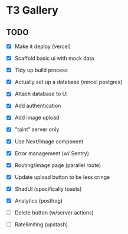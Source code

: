  # T3 Gallery

 ## TODO

 - [x] Make it deploy (vercel)
 - [x] Scaffold basic ui with mock data
 - [x] Tidy up build process
 - [x] Actually set up a database (vercel postgres)
 - [x] Attach database to UI
 - [x] Add authentication
 - [x] Add image upload
 - [x] "taint" server only
 - [x] Use Next/Image component
 - [x] Error management (w/ Sentry)
 - [x] Routing/image page (parallel route)
 - [x] Update upload button to be less cringe
 - [x] ShadUI (specifically toasts)
 - [x] Analytics (posthog)
 - [ ] Delete button (w/server actions)
 - [ ] Ratelimiting (upstash)
 
